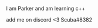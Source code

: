 I am Parker and am learning c++

add me on discord <3 Scuba#8382

<!---
ScubaCreator/ScubaCreator is a ✨ special ✨ repository because its `README.md` (this file) appears on your GitHub profile.
You can click the Preview link to take a look at your changes.
--->
